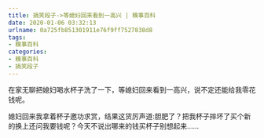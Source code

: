 ```yaml
---
title: 搞笑段子->等媳妇回来看到一高兴 | 糗事百科
date: 2020-01-06 03:32:13
urlname: 0a725fb851301911e76f9ff7527838d8
tags: 
- 糗事百科
categories:
- 糗事百科
- 搞笑段子
---
```

在家无聊把媳妇喝水杯子洗了一下，等媳妇回来看到一高兴，说不定还能给我零花钱呢。

媳妇回来我拿着杯子邀功求赏，结果这货厉声道:胆肥了？把我杯子摔坏了买个新的换上还问我要钱呢？今天不说出哪来的钱买杯子别想起来……


